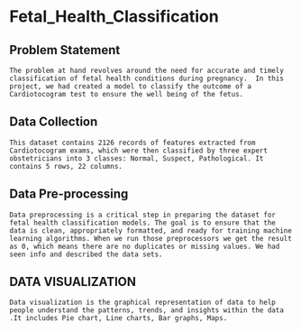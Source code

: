 # Fetal_Health_Classification
 ## Problem Statement
    The problem at hand revolves around the need for accurate and timely classification of fetal health conditions during pregnancy.  In this project, we had created a model to classify the outcome of a Cardiotocogram test to ensure the well being of the fetus. 
##  Data Collection
    This dataset contains 2126 records of features extracted from Cardiotocogram exams, which were then classified by three expert obstetricians into 3 classes: Normal, Suspect, Pathological. It contains 5 rows, 22 columns.
## Data Pre-processing 
    Data preprocessing is a critical step in preparing the dataset for fetal health classification models. The goal is to ensure that the data is clean, appropriately formatted, and ready for training machine learning algorithms. When we run those preprocessors we get the result as 0, which means there are no duplicates or missing values. We had seen info and described the data sets. 

## DATA VISUALIZATION 
    Data visualization is the graphical representation of data to help people understand the patterns, trends, and insights within the data .It includes Pie chart, Line charts, Bar graphs, Maps.
## 
